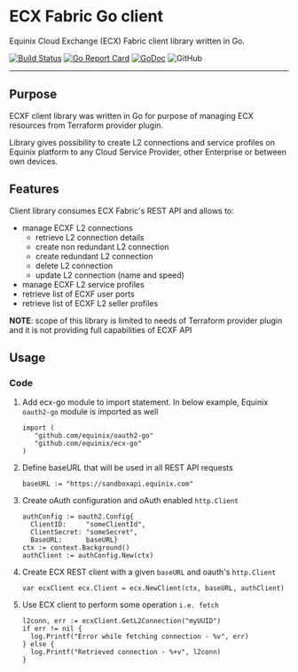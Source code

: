 ECX Fabric Go client
==================

Equinix Cloud Exchange (ECX) Fabric client library written in Go.

[![Build Status](https://travis-ci.com/equinix/ecx-go.svg?branch=master)](https://travis-ci.com/github/equinix/ecx-go)
[![Go Report Card](https://goreportcard.com/badge/github.com/equinix/ecx-go)](https://goreportcard.com/report/github.com/equinix/ecx-go)
[![GoDoc](https://godoc.org/github.com/equinix/ecx-go?status.svg)](https://godoc.org/github.com/equinix/ecx-go)
![GitHub](https://img.shields.io/github/license/equinix/ecx-go)

---

Purpose
------------------
ECXF client library was written in Go for purpose of managing ECX resources from Terraform provider plugin.

Library gives possibility to create L2 connections and service profiles on Equinix platform to any Cloud Service Provider, other Enterprise or between own devices.

Features
------------------
Client library consumes ECX Fabric's REST API and allows to:
- manage ECXF L2 connections
  - retrieve L2 connection details
  - create non redundant L2 connection
  - create redundant L2 connection
  - delete L2 connection
  - update L2 connection (name and speed)
- manage ECXF L2 service profiles
- retrieve list of ECXF user ports
- retrieve list of ECXF L2 seller profiles

**NOTE**: scope of this library is limited to needs of Terraform provider plugin and it is not providing full capabilities of ECXF API

Usage
------------------
### Code
1. Add ecx-go module to import statement.
   In below example, Equinix `oauth2-go` module is imported as well
   ```
   import (
	  "github.com/equinix/oauth2-go"
	  "github.com/equinix/ecx-go"
   )
   ```

2. Define baseURL that will be used in all REST API requests
    ```
    baseURL := "https://sandboxapi.equinix.com"
    ```
3. Create oAuth configuration and oAuth enabled `http.Client`
    ```
    authConfig := oauth2.Config{
      ClientID:     "someClientId",
      ClientSecret: "someSecret",
      BaseURL:      baseURL}
    ctx := context.Background()
    authClient := authConfig.New(ctx)
    ```
4. Create ECX REST client with a given `baseURL` and oauth's `http.Client`
    ```
    var ecxClient ecx.Client = ecx.NewClient(ctx, baseURL, authClient)
    ```
5. Use ECX client to perform some operation `i.e. fetch`
    ```
    l2conn, err := ecxClient.GetL2Connection("myUUID")
    if err != nil {
      log.Printf("Error while fetching connection - %v", err)
    } else {
      log.Printf("Retrieved connection - %+v", l2conn)
    }
    ```
